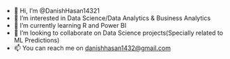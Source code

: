- 👋 Hi, I’m @DanishHasan14321
- 👀 I’m interested in Data Science/Data Analytics & Business Analytics
- 🌱 I’m currently learning R and Power BI
- 💞️ I’m looking to collaborate on Data Science projects(Specially related to ML Predictions)
- 📫 You can reach me on danishhasan1432@gmail.com

<!---
DanishHasan14321/DanishHasan14321 is a ✨ special ✨ repository because its `README.md` (this file) appears on your GitHub profile.
You can click the Preview link to take a look at your changes.
--->
